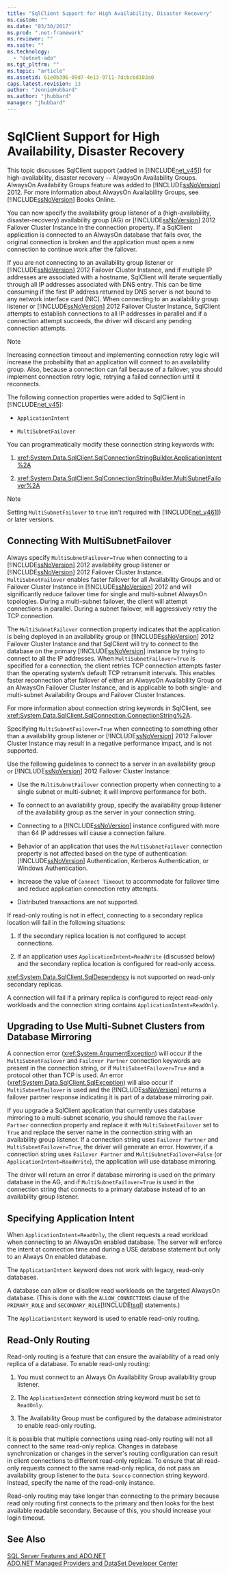 ```yaml
---
title: "SqlClient Support for High Availability, Disaster Recovery"
ms.custom: ""
ms.date: "03/30/2017"
ms.prod: ".net-framework"
ms.reviewer: ""
ms.suite: ""
ms.technology: 
  - "dotnet-ado"
ms.tgt_pltfrm: ""
ms.topic: "article"
ms.assetid: 61e0b396-09d7-4e13-9711-7dcbcbd103a0
caps.latest.revision: 13
author: "JennieHubbard"
ms.author: "jhubbard"
manager: "jhubbard"
---
```

# SqlClient Support for High Availability, Disaster Recovery
This topic discusses SqlClient support (added in [!INCLUDE[net_v45](../../../../../includes/net-v45-md.md)]) for high-availability, disaster recovery -- AlwaysOn Availability Groups.  AlwaysOn Availability Groups feature was added to [!INCLUDE[ssNoVersion](../../../../../includes/ssnoversion-md.md)] 2012. For more information about AlwaysOn Availability Groups, see [!INCLUDE[ssNoVersion](../../../../../includes/ssnoversion-md.md)] Books Online.  
  
 You can now specify the availability group listener of a (high-availability, disaster-recovery) availability group (AG) or [!INCLUDE[ssNoVersion](../../../../../includes/ssnoversion-md.md)] 2012 Failover Cluster Instance in the connection property. If a SqlClient application is connected to an AlwaysOn database that fails over, the original connection is broken and the application must open a new connection to continue work after the failover.  
  
 If you are not connecting to an availability group listener or [!INCLUDE[ssNoVersion](../../../../../includes/ssnoversion-md.md)] 2012 Failover Cluster Instance, and if multiple IP addresses are associated with a hostname, SqlClient will iterate sequentially through all IP addresses associated with DNS entry. This can be time consuming if the first IP address returned by DNS server is not bound to any network interface card (NIC). When connecting to an availability group listener or [!INCLUDE[ssNoVersion](../../../../../includes/ssnoversion-md.md)] 2012 Failover Cluster Instance, SqlClient attempts to establish connections to all IP addresses in parallel and if a connection attempt succeeds, the driver will discard any pending connection attempts.  
  
> [!NOTE]
>  Increasing connection timeout and implementing connection retry logic will increase the probability that an application will connect to an availability group. Also, because a connection can fail because of a failover, you should implement connection retry logic, retrying a failed connection until it reconnects.  
  
 The following connection properties were added to SqlClient in [!INCLUDE[net_v45](../../../../../includes/net-v45-md.md)]:  
  
-   `ApplicationIntent`  
  
-   `MultiSubnetFailover`  
  
 You can programmatically modify these connection string keywords with:  
  
1.  <xref:System.Data.SqlClient.SqlConnectionStringBuilder.ApplicationIntent%2A>  
  
2.  <xref:System.Data.SqlClient.SqlConnectionStringBuilder.MultiSubnetFailover%2A>  

> [!NOTE]
>  Setting `MultiSubnetFailover` to `true` isn't required with [!INCLUDE[net_v461](../../../../../includes/net-v461-md.md)]) or later versions.
  
## Connecting With MultiSubnetFailover  
 Always specify `MultiSubnetFailover=True` when connecting to a [!INCLUDE[ssNoVersion](../../../../../includes/ssnoversion-md.md)] 2012 availability group listener or [!INCLUDE[ssNoVersion](../../../../../includes/ssnoversion-md.md)] 2012 Failover Cluster Instance. `MultiSubnetFailover` enables faster failover for all Availability Groups and or Failover Cluster Instance in [!INCLUDE[ssNoVersion](../../../../../includes/ssnoversion-md.md)] 2012 and will significantly reduce failover time for single and multi-subnet AlwaysOn topologies. During a multi-subnet failover, the client will attempt connections in parallel. During a subnet failover, will aggressively retry the TCP connection.  
  
 The `MultiSubnetFailover` connection property indicates that the application is being deployed in an availability group or [!INCLUDE[ssNoVersion](../../../../../includes/ssnoversion-md.md)] 2012 Failover Cluster Instance and that SqlClient will try to connect to the database on the primary [!INCLUDE[ssNoVersion](../../../../../includes/ssnoversion-md.md)] instance by trying to connect to all the IP addresses. When `MultiSubnetFailover=True` is specified for a connection, the client retries TCP connection attempts faster than the operating system’s default TCP retransmit intervals. This enables faster reconnection after failover of either an AlwaysOn Availability Group or an AlwaysOn Failover Cluster Instance, and is applicable to both single- and multi-subnet Availability Groups and Failover Cluster Instances.  
  
 For more information about connection string keywords in SqlClient, see <xref:System.Data.SqlClient.SqlConnection.ConnectionString%2A>.  
  
 Specifying `MultiSubnetFailover=True` when connecting to something other than a availability group listener or [!INCLUDE[ssNoVersion](../../../../../includes/ssnoversion-md.md)] 2012 Failover Cluster Instance may result in a negative performance impact, and is not supported.  
  
 Use the following guidelines to connect to a server in an availability group or [!INCLUDE[ssNoVersion](../../../../../includes/ssnoversion-md.md)] 2012 Failover Cluster Instance:  
  
-   Use the `MultiSubnetFailover` connection property when connecting to a single subnet or multi-subnet; it will improve performance for both.  
  
-   To connect to an availability group, specify the availability group listener of the availability group as the server in your connection string.  
  
-   Connecting to a [!INCLUDE[ssNoVersion](../../../../../includes/ssnoversion-md.md)] instance configured with more than 64 IP addresses will cause a connection failure.  
  
-   Behavior of an application that uses the `MultiSubnetFailover` connection property is not affected based on the type of authentication: [!INCLUDE[ssNoVersion](../../../../../includes/ssnoversion-md.md)] Authentication, Kerberos Authentication, or Windows Authentication.  
  
-   Increase the value of `Connect Timeout` to accommodate for failover time and reduce application connection retry attempts.  
  
-   Distributed transactions are not supported.  
  
 If read-only routing is not in effect, connecting to a secondary replica location will fail in the following situations:  
  
1.  If the secondary replica location is not configured to accept connections.  
  
2.  If an application uses `ApplicationIntent=ReadWrite` (discussed below) and the secondary replica location is configured for read-only access.  
  
 <xref:System.Data.SqlClient.SqlDependency> is not supported on read-only secondary replicas.  
  
 A connection will fail if a primary replica is configured to reject read-only workloads and the connection string contains `ApplicationIntent=ReadOnly`.  
  
## Upgrading to Use Multi-Subnet Clusters from Database Mirroring  
 A connection error (<xref:System.ArgumentException>) will occur if the `MultiSubnetFailover` and `Failover Partner` connection keywords are present in the connection string, or if `MultiSubnetFailover=True` and a protocol other than TCP is used. An error (<xref:System.Data.SqlClient.SqlException>) will also occur if `MultiSubnetFailover` is used and the [!INCLUDE[ssNoVersion](../../../../../includes/ssnoversion-md.md)] returns a failover partner response indicating it is part of a database mirroring pair.  
  
 If you upgrade a SqlClient application that currently uses database mirroring to a multi-subnet scenario, you should remove the `Failover Partner` connection property and replace it with `MultiSubnetFailover` set to `True` and replace the server name in the connection string with an availability group listener. If a connection string uses `Failover Partner` and `MultiSubnetFailover=True`, the driver will generate an error. However, if a connection string uses `Failover Partner` and `MultiSubnetFailover=False` (or `ApplicationIntent=ReadWrite`), the application will use database mirroring.  
  
 The driver will return an error if database mirroring is used on the primary database in the AG, and if `MultiSubnetFailover=True` is used in the connection string that connects to a primary database instead of to an availability group listener.  
  
## Specifying Application Intent  
 When `ApplicationIntent=ReadOnly`, the client requests a read workload when connecting to an AlwaysOn enabled database. The server will enforce the intent at connection time and during a USE database statement but only to an Always On enabled database.  
  
 The `ApplicationIntent` keyword does not work with legacy, read-only databases.  
  
 A database can allow or disallow read workloads on the targeted AlwaysOn database. (This is done with the `ALLOW_CONNECTIONS` clause of the `PRIMARY_ROLE` and `SECONDARY_ROLE`[!INCLUDE[tsql](../../../../../includes/tsql-md.md)] statements.)  
  
 The `ApplicationIntent` keyword is used to enable read-only routing.  
  
## Read-Only Routing  
 Read-only routing is a feature that can ensure the availability of a read only replica of a database. To enable read-only routing:  
  
1.  You must connect to an Always On Availability Group availability group listener.  
  
2.  The `ApplicationIntent` connection string keyword must be set to `ReadOnly`.  
  
3.  The Availability Group must be configured by the database administrator to enable read-only routing.  
  
 It is possible that multiple connections using read-only routing will not all connect to the same read-only replica. Changes in database synchronization or changes in the server's routing configuration can result in client connections to different read-only replicas. To ensure that all read-only requests connect to the same read-only replica, do not pass an availability group listener to the `Data Source` connection string keyword. Instead, specify the name of the read-only instance.  
  
 Read-only routing may take longer than connecting to the primary because read only routing first connects to the primary and then looks for the best available readable secondary. Because of this, you should increase your login timeout.  
  
## See Also  
 [SQL Server Features and ADO.NET](../../../../../docs/framework/data/adonet/sql/sql-server-features-and-adonet.md)  
 [ADO.NET Managed Providers and DataSet Developer Center](http://go.microsoft.com/fwlink/?LinkId=217917)

